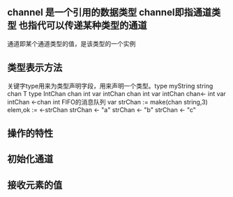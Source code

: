 ## channel 是一个引用的数据类型 channel即指通道类型 也指代可以传递某种类型的通道
通道即某个通道类型的值，是该类型的一个实例
## 类型表示方法
关键字type用来为类型声明字段，用来声明一个类型。type myString string
chan T 
type IntChan chan int
var intChan chan int
var intChan chan<- int
var intChan <-chan int
FIFO的消息队列
var strChan := make(chan string,3)
elem,ok := <-strChan
strChan <- "a"
strChan <- "b"
strChan <- "c"
## 操作的特性
## 初始化通道
## 接收元素的值